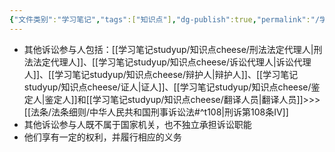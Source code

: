 ```yaml
---
{"文件类别":"学习笔记","tags":["知识点"],"dg-publish":true,"permalink":"/学习笔记studyup/知识点cheese/其他诉讼参与人/","dgPassFrontmatter":true,"created":"2024-09-14T15:47:02.957+08:00","updated":"2024-09-30T11:35:24.378+08:00"}
---
```


- 其他诉讼参与人包括：[[学习笔记studyup/知识点cheese/刑法法定代理人\|刑法法定代理人]]、[[学习笔记studyup/知识点cheese/诉讼代理人\|诉讼代理人]]、[[学习笔记studyup/知识点cheese/辩护人\|辩护人]]、[[学习笔记studyup/知识点cheese/证人\|证人]]、[[学习笔记studyup/知识点cheese/鉴定人\|鉴定人]]和[[学习笔记studyup/知识点cheese/翻译人员\|翻译人员]]>>> [[法条/法条细则/中华人民共和国刑事诉讼法#^t108\|刑诉第108条Ⅳ]]
- 其他诉讼参与人既不属于国家机关，也不独立承担诉讼职能
- 他们享有一定的权利，并履行相应的义务